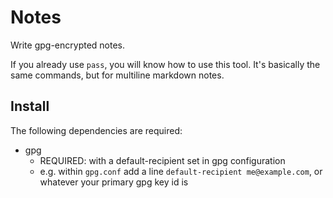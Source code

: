 # Notes

Write gpg-encrypted notes.

If you already use `pass`, you will know how to use this tool. It's basically the same commands, but for multiline markdown notes.

## Install

The following dependencies are required:
- gpg
    - REQUIRED: with a default-recipient set in gpg configuration
    - e.g. within `gpg.conf` add a line `default-recipient me@example.com`, or whatever your primary gpg key id is
